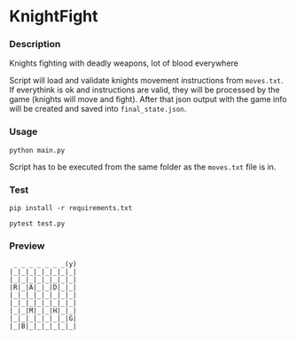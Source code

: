 # KnightFight

### Description
Knights fighting with deadly weapons, lot of blood everywhere

Script will load and validate knights movement instructions from `moves.txt`. If everythink is ok and instructions are
valid, they will be processed by the game (knights will move and fight). After that json output with the game info will be
created and saved into `final_state.json`.

### Usage
```
python main.py
```
Script has to be executed from the same folder as the `moves.txt` file is in.


### Test

```
pip install -r requirements.txt

pytest test.py
```

### Preview

```
 _ _ _ _ _ _ _(y)
|_|_|_|_|_|_|_|_|
|_|_|_|_|_|_|_|_|
|R|_|A|_|_|D|_|_|
|_|_|_|_|_|_|_|_|
|_|_|_|_|_|_|_|_|
|_|_|M|_|_|H|_|_|
|_|_|_|_|_|_|_|G|
|_|B|_|_|_|_|_|_|
```
